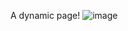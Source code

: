 A dynamic page!
![image](https://github.com/user-attachments/assets/ae5d5245-a86c-43d1-a0cd-59ebce5bcbbb)
